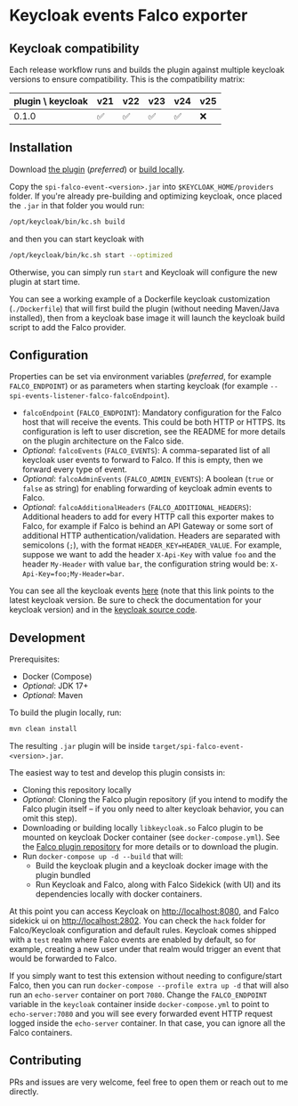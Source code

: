 # Keycloak events Falco exporter

## Keycloak compatibility

Each release workflow runs and builds the plugin against multiple keycloak versions to ensure compatibility.
This is the compatibility matrix:

| plugin \ keycloak | v21 | v22 | v23 | v24 | v25 |
|-------------------|----|----|----|----|----|
| 0.1.0      | ✅  | ✅  | ✅  | ✅  | ❌  |

## Installation

Download [the plugin](https://github.com/mattiaforc/keycloak-events-falco-exporter/releases) (*preferred*)
or [build locally](#development).

Copy the `spi-falco-event-<version>.jar` into `$KEYCLOAK_HOME/providers` folder.
If you're already pre-building and optimizing keycloak, once placed the `.jar` in that folder you would run:

```bash
/opt/keycloak/bin/kc.sh build
```

and then you can start keycloak with

```bash
/opt/keycloak/bin/kc.sh start --optimized
```

Otherwise, you can simply run `start` and Keycloak will configure the new plugin at start time.

You can see a working example of a Dockerfile keycloak customization (`./Dockerfile`) that will first build the plugin
(without needing Maven/Java installed), then from a keycloak base image it will launch the keycloak build script to add
the Falco provider.

## Configuration

Properties can be set via environment variables (*preferred*, for example `FALCO_ENDPOINT`) or as parameters when
starting keycloak (for example `--spi-events-listener-falco-falcoEndpoint`).

- `falcoEndpoint` (`FALCO_ENDPOINT`): Mandatory configuration for the Falco host that will receive the events. This
  could be both HTTP or HTTPS. Its configuration is left to user discretion, see the README for more details on the
  plugin architecture on the Falco side.
- *Optional*: `falcoEvents` (`FALCO_EVENTS`): A comma-separated list of all keycloak user events to forward to Falco. If
  this is empty, then we forward every type of event.
- *Optional*: `falcoAdminEvents` (`FALCO_ADMIN_EVENTS`): A boolean (`true` or `false` as string) for enabling forwarding
  of keycloak admin events to Falco.
- *Optional*: `falcoAdditionalHeaders` (`FALCO_ADDITIONAL_HEADERS`): Additional headers to add for every HTTP call this
  exporter makes to Falco, for example if Falco is behind an API Gateway or some sort of additional HTTP
  authentication/validation.
  Headers are separated with semicolons (`;`), with the format `HEADER_KEY=HEADER_VALUE`.
  For example,
  suppose we want to add the header `X-Api-Key` with value `foo` and the header `My-Header` with value `bar`,
  the configuration string would be: `X-Api-Key=foo;My-Header=bar`.

You can see all the keycloak events [here](https://www.keycloak.org/docs/latest/server_admin/#event-types)
(note that this link points to the latest keycloak version. Be sure to check the documentation for your keycloak
version) and in
the [keycloak source code](https://github.com/keycloak/keycloak/blob/main/server-spi-private/src/main/java/org/keycloak/events/EventType.java).

## Development

Prerequisites:

- Docker (Compose)
- *Optional*: JDK 17+
- *Optional*: Maven

To build the plugin locally, run:

```bash
mvn clean install
```

The resulting `.jar` plugin will be inside `target/spi-falco-event-<version>.jar`.

The easiest way to test and develop this plugin consists in:

- Cloning this repository locally
- *Optional*: Cloning the Falco plugin repository (if you intend to modify the Falco plugin itself – if you only need to
  alter keycloak behavior, you can omit this step).
- Downloading or building locally `libkeycloak.so` Falco plugin to be mounted on keycloak Docker container (see
  `docker-compose.yml`).
  See the [Falco plugin repository](https://github.com/mattiaforc/falco-keycloak-plugin) for more
  details or to download the plugin.
- Run `docker-compose up -d --build` that will:
    - Build the keycloak plugin and a keycloak docker image with the plugin bundled
    - Run Keycloak and Falco, along with Falco Sidekick (with UI) and its dependencies locally with docker containers.

At this point you can access Keycloak on [http://localhost:8080](http://localhost:8080), and Falco sidekick ui
on [http://localhost:2802](http://localhost:2802).
You can check the `hack` folder for Falco/Keycloak configuration and default rules.
Keycloak comes shipped with a `test` realm where Falco events are enabled by default,
so for example, creating a new user under that realm would trigger an event that would be forwarded to Falco.

If you simply want to test this extension without needing to configure/start Falco,
then you can run `docker-compose --profile extra up -d` that will also run an `echo-server` container on port `7080`.
Change the `FALCO_ENDPOINT` variable in the `keycloak` container inside
`docker-compose.yml` to point to `echo-server:7080`
and you will see every forwarded event HTTP request logged inside the `echo-server` container.
In that case, you can ignore all the Falco containers.

## Contributing

PRs and issues are very welcome, feel free to open them or reach out to me directly.
